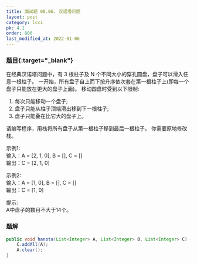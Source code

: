 ```yaml
---
title: 面试题 08.06. 汉诺塔问题
layout: post
category: lcci
pk: 4.1
order: 806
last_modified_at: 2022-01-06
---
```


### [题目](https://leetcode-cn.com/hanota-lcci/){:target="_blank"}

在经典汉诺塔问题中，有 3 根柱子及 N 个不同大小的穿孔圆盘，盘子可以滑入任意一根柱子。
一开始，所有盘子自上而下按升序依次套在第一根柱子上(即每一个盘子只能放在更大的盘子上面)。
移动圆盘时受到以下限制:
1. 每次只能移动一个盘子;
2. 盘子只能从柱子顶端滑出移到下一根柱子;
3. 盘子只能叠在比它大的盘子上。

请编写程序，用栈将所有盘子从第一根柱子移到最后一根柱子。
你需要原地修改栈。

示例1:  
输入：A = [2, 1, 0], B = [], C = []  
输出：C = [2, 1, 0]

示例2:  
输入：A = [1, 0], B = [], C = []  
输出：C = [1, 0]

提示:  
A中盘子的数目不大于14个。

### 题解

```java
public void hanota(List<Integer> A, List<Integer> B, List<Integer> C) {
    C.addAll(A);
    A.clear();
}
```